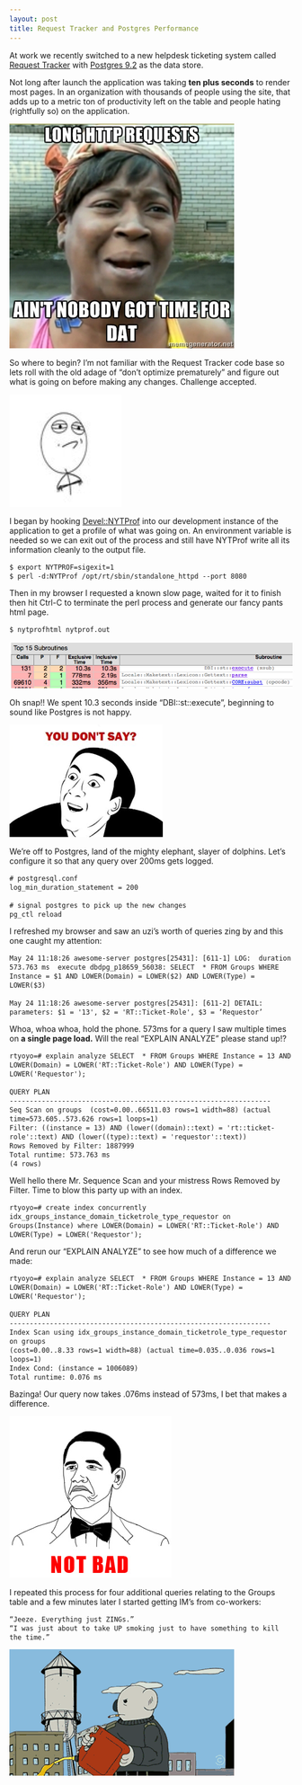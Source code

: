 ```yaml
---
layout: post
title: Request Tracker and Postgres Performance
---
```


At work we recently switched to a new helpdesk ticketing system
called [Request Tracker](http://bestpractical.com/rt/) with [Postgres 9.2](http://www.postgresql.org/) as the data store.

Not long after launch the application was taking **ten plus seconds** to render most pages. In an organization with thousands of people using the site, that adds up to a metric ton of productivity left on the table and people hating (rightfully so) on the application.

[![](/static/images/no_time_for_dat_http_request.jpg)](/static/images/no_time_for_dat_http_request.jpg)

So where to begin? I’m not familiar with the Request Tracker code base so lets roll with the old adage of “don’t optimize prematurely” and figure out what is going on before making any changes. Challenge accepted.

[![](/static/images/challenge.jpg)](/static/images/challenge.jpg)

I began by hooking [Devel::NYTProf](http://search.cpan.org/~timb/Devel-NYTProf-5.03/lib/Devel/NYTProf.pm) into our development instance of the application to get a profile of what was going on. An environment variable is needed so we can exit out of the process and still have NYTProf write all its information cleanly to the output file.

    $ export NYTPROF=sigexit=1
    $ perl -d:NYTProf /opt/rt/sbin/standalone_httpd --port 8080
    
Then in my browser I requested a known slow page, waited for it to finish then hit Ctrl-C to terminate the perl process and generate our fancy pants html page.

    $ nytprofhtml nytprof.out
    
[![](/static/images/nytprof_request_tracker.jpg)](/static/images/nytprof_request_tracker.jpg)

Oh snap!! We spent 10.3 seconds inside “DBI::st::execute”, beginning to sound like Postgres is not happy.

[![](/static/images/you_dont_say.jpg)](/static/images/you_dont_say.jpg)

We’re off to Postgres, land of the mighty elephant, slayer of dolphins. Let’s configure it so that any query over 200ms gets logged.
    
    # postgresql.conf
    log_min_duration_statement = 200
    
    # signal postgres to pick up the new changes
    pg_ctl reload

I refreshed my browser and saw an uzi’s worth of queries zing by and this one caught my attention:
     
    May 24 11:18:26 awesome-server postgres[25431]: [611-1] LOG:  duration 573.763 ms  execute dbdpg_p18659_56038: SELECT  * FROM Groups WHERE Instance = $1 AND LOWER(Domain) = LOWER($2) AND LOWER(Type) = LOWER($3)
     
    May 24 11:18:26 awesome-server postgres[25431]: [611-2] DETAIL:  parameters: $1 = '13', $2 = 'RT::Ticket-Role', $3 = ‘Requestor’
  
Whoa, whoa whoa, hold the phone. 573ms for a query I saw multiple times on **a single page load.** Will the real “EXPLAIN ANALYZE” please stand up!?

    rtyoyo=# explain analyze SELECT  * FROM Groups WHERE Instance = 13 AND LOWER(Domain) = LOWER('RT::Ticket-Role') AND LOWER(Type) = LOWER('Requestor');
    
    QUERY PLAN
    -----------------------------------------------------------------
    Seq Scan on groups  (cost=0.00..66511.03 rows=1 width=88) (actual time=573.605..573.626 rows=1 loops=1)
    Filter: ((instance = 13) AND (lower((domain)::text) = 'rt::ticket-role'::text) AND (lower((type)::text) = 'requestor'::text))
    Rows Removed by Filter: 1887999
    Total runtime: 573.763 ms
    (4 rows)
    
Well hello there Mr. Sequence Scan and your mistress Rows Removed by Filter. Time to blow this party up with an index.

    rtyoyo=# create index concurrently idx_groups_instance_domain_ticketrole_type_requestor on Groups(Instance) where LOWER(Domain) = LOWER('RT::Ticket-Role') AND LOWER(Type) = LOWER('Requestor');
    
 And rerun our “EXPLAIN ANALYZE” to see how much of a difference we made:
     
    rtyoyo=# explain analyze SELECT  * FROM Groups WHERE Instance = 13 AND LOWER(Domain) = LOWER('RT::Ticket-Role') AND LOWER(Type) = LOWER('Requestor');

    QUERY PLAN
    -----------------------------------------------------------------
    Index Scan using idx_groups_instance_domain_ticketrole_type_requestor on groups
    (cost=0.00..8.33 rows=1 width=88) (actual time=0.035..0.036 rows=1 loops=1)
    Index Cond: (instance = 1006089)
    Total runtime: 0.076 ms

Bazinga! Our query now takes .076ms instead of 573ms, I bet that makes a difference.

[![](/static/images/obama_not_bad.jpg)](/static/images/obama_not_bad.jpg)

I repeated this process for four additional queries relating to the Groups table and a few minutes later I started getting IM’s from co-workers:


    “Jeeze. Everything just ZINGs.”
    “I was just about to take UP smoking just to have something to kill the time.”

[![](/static/images/blow_up.gif)](/static/images/blow_up.gif)
